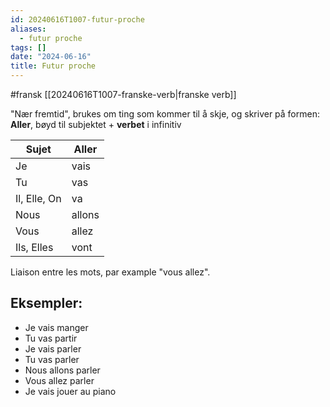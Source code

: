 ```yaml
---
id: 20240616T1007-futur-proche
aliases:
  - futur proche
tags: []
date: "2024-06-16"
title: Futur proche
---
```


#fransk [[20240616T1007-franske-verb|franske verb]]

"Nær fremtid", brukes om ting som kommer til å skje, og skriver på formen:
**Aller**, bøyd til subjektet + **verbet** i infinitiv

| Sujet        | Aller  |
| ------------ | ------ |
| Je           | vais   |
| Tu           | vas    |
| Il, Elle, On | va     |
| Nous         | allons |
| Vous         | allez  |
| Ils, Elles   | vont   |

Liaison entre les mots, par example "vous allez".

## Eksempler:

- Je vais manger
- Tu vas partir
- Je vais parler
- Tu vas parler
- Nous allons parler
- Vous allez parler
- Je vais jouer au piano
